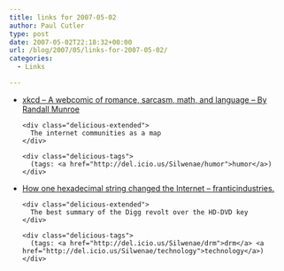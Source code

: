 ```yaml
---
title: links for 2007-05-02
author: Paul Cutler
type: post
date: 2007-05-02T22:18:32+00:00
url: /blog/2007/05/links-for-2007-05-02/
categories:
  - Links

---
```

<ul class="delicious">
  <li>
    <div class="delicious-link">
      <a href="http://www.xkcd.com/c256.html">xkcd &#8211; A webcomic of romance, sarcasm, math, and language &#8211; By Randall Munroe</a>
    </div>
    
    <div class="delicious-extended">
      The internet communities as a map
    </div>
    
    <div class="delicious-tags">
      (tags: <a href="http://del.icio.us/Silwenae/humor">humor</a>)
    </div>
  </li>
  
  <li>
    <div class="delicious-link">
      <a href="http://franticindustries.com/blog/2007/05/02/how-one-hexadecimal-string-changed-the-internet/">How one hexadecimal string changed the Internet &#8211; franticindustries.</a>
    </div>
    
    <div class="delicious-extended">
      The best summary of the Digg revolt over the HD-DVD key
    </div>
    
    <div class="delicious-tags">
      (tags: <a href="http://del.icio.us/Silwenae/drm">drm</a> <a href="http://del.icio.us/Silwenae/technology">technology</a>)
    </div>
  </li>
</ul>